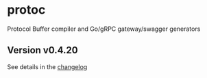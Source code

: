# protoc
Protocol Buffer compiler and Go/gRPC gateway/swagger generators

## Version v0.4.20

See details in the [changelog](docs/CHANGELOG.md)
